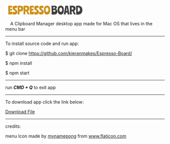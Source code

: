  <img src="https://github.com/kieranmakes/Espresso-Board/blob/master/icon/wordLogo.PNG" width='50%' >

&nbsp;&nbsp;&nbsp; A Clipboard Manager desktop app made for Mac OS that lives in the menu bar

<hr>

To install source code and run app:

$ git clone https://github.com/kieranmakes/Espresso-Board/

$ npm install

$ npm start

<hr>

run ***CMD + Q*** to exit app


<hr>

To download app click the link below:

<a href="https://drive.google.com/file/d/1gFsapAsHEf6b3-jBDVS_B8xZEqOz05CO/view?usp=sharing">Download File</a>

<hr>

credits: 

<div>menu Icon made by <a href="https://www.flaticon.com/authors/mynamepong" title="mynamepong">mynamepong</a> from <a href="https://www.flaticon.com/" title="Flaticon">www.flaticon.com</a></div>

